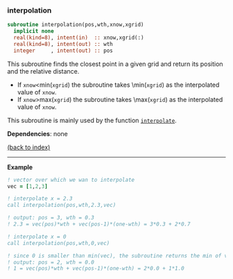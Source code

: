 ### interpolation

```fortran
subroutine interpolation(pos,wth,xnow,xgrid)
  implicit none
  real(kind=8), intent(in)  :: xnow,xgrid(:)
  real(kind=8), intent(out) :: wth
  integer     , intent(out) :: pos
```

This subroutine finds the closest point in a given grid and return its position and the relative distance.

- If ```xnow```<min(```xgrid```) the subroutine takes \min(```xgrid```) as the interpolated value of ```xnow```.
- If ```xnow```>max(```xgrid```) the subroutine takes \max(```xgrid```) as the interpolated value of ```xnow```.

This subroutine is mainly used by the function [```interpolate```](interpolate.md).

**Dependencies**: none

[(back to index)](../index.md)

---

**Example**

```fortran
! vector over which we wan to interpolate
vec = [1,2,3]

! interpolate x = 2.3 
call interpolation(pos,wth,2.3,vec)

! output: pos = 3, wth = 0.3
! 2.3 = vec(pos)*wth + vec(pos-1)*(one-wth) = 3*0.3 + 2*0.7

! interpolate x = 0
call interpolation(pos,wth,0,vec)

! since 0 is smaller than min(vec), the subroutine returns the min of vec
! output: pos = 2, wth = 0.0
! 1 = vec(pos)*wth + vec(pos-1)*(one-wth) = 2*0.0 + 1*1.0
```

